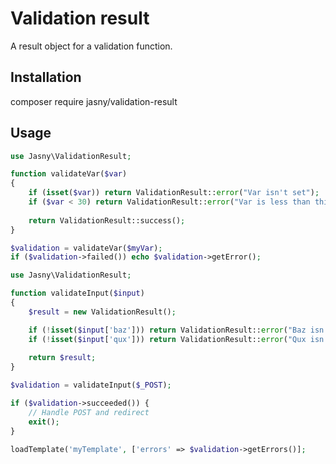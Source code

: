 Validation result
=================

A result object for a validation function.

## Installation

composer require jasny/validation-result

## Usage

```php
use Jasny\ValidationResult;

function validateVar($var)
{
    if (isset($var)) return ValidationResult::error("Var isn't set");
    if ($var < 30) return ValidationResult::error("Var is less than thirty");
    
    return ValidationResult::success();
}

$validation = validateVar($myVar);
if ($validation->failed()) echo $validation->getError();
```

```php
use Jasny\ValidationResult;

function validateInput($input)
{
    $result = new ValidationResult();

    if (!isset($input['baz'])) return ValidationResult::error("Baz isn't set");
    if (!isset($input['qux'])) return ValidationResult::error("Qux isn't set");
  
    return $result;
}

$validation = validateInput($_POST);

if ($validation->succeeded()) {
    // Handle POST and redirect
    exit();
}

loadTemplate('myTemplate', ['errors' => $validation->getErrors()];
```
